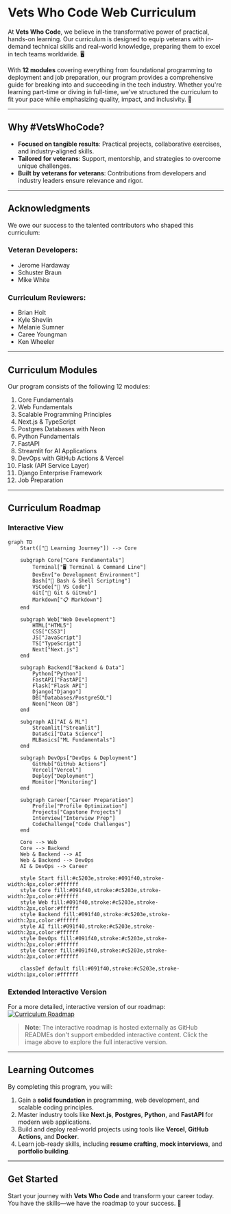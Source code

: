 # Vets Who Code Web Curriculum
At **Vets Who Code**, we believe in the transformative power of practical, hands-on learning. Our curriculum is designed to equip veterans with in-demand technical skills and real-world knowledge, preparing them to excel in tech teams worldwide. 🖥️

With **12 modules** covering everything from foundational programming to deployment and job preparation, our program provides a comprehensive guide for breaking into and succeeding in the tech industry. Whether you're learning part-time or diving in full-time, we've structured the curriculum to fit your pace while emphasizing quality, impact, and inclusivity. 💪

---
## Why #VetsWhoCode?
- **Focused on tangible results**: Practical projects, collaborative exercises, and industry-aligned skills.
- **Tailored for veterans**: Support, mentorship, and strategies to overcome unique challenges.
- **Built by veterans for veterans**: Contributions from developers and industry leaders ensure relevance and rigor.

---
## Acknowledgments
We owe our success to the talented contributors who shaped this curriculum:
### Veteran Developers:
- Jerome Hardaway
- Schuster Braun
- Mike White
### Curriculum Reviewers:
- Brian Holt
- Kyle Shevlin
- Melanie Sumner
- Caree Youngman
- Ken Wheeler

---
## Curriculum Modules
Our program consists of the following 12 modules:
1. Core Fundamentals  
2. Web Fundamentals  
3. Scalable Programming Principles  
4. Next.js & TypeScript  
5. Postgres Databases with Neon  
6. Python Fundamentals  
7. FastAPI  
8. Streamlit for AI Applications  
9. DevOps with GitHub Actions & Vercel  
10. Flask (API Service Layer)  
11. Django Enterprise Framework  
12. Job Preparation  

---
## Curriculum Roadmap

### Interactive View
```mermaid
graph TD
    Start(["🚀 Learning Journey"]) --> Core

    subgraph Core["Core Fundamentals"]
        Terminal["🖥️ Terminal & Command Line"]
        DevEnv["⚙️ Development Environment"]
        Bash["📜 Bash & Shell Scripting"]
        VSCode["📝 VS Code"]
        Git["🔄 Git & GitHub"]
        Markdown["📋 Markdown"]
    end

    subgraph Web["Web Development"]
        HTML["HTML5"]
        CSS["CSS3"]
        JS["JavaScript"]
        TS["TypeScript"]
        Next["Next.js"]
    end

    subgraph Backend["Backend & Data"]
        Python["Python"]
        FastAPI["FastAPI"]
        Flask["Flask API"]
        Django["Django"]
        DB["Databases/PostgreSQL"]
        Neon["Neon DB"]
    end

    subgraph AI["AI & ML"]
        Streamlit["Streamlit"]
        DataSci["Data Science"]
        MLBasics["ML Fundamentals"]
    end

    subgraph DevOps["DevOps & Deployment"]
        GitHub["GitHub Actions"]
        Vercel["Vercel"]
        Deploy["Deployment"]
        Monitor["Monitoring"]
    end

    subgraph Career["Career Preparation"]
        Profile["Profile Optimization"]
        Projects["Capstone Projects"]
        Interview["Interview Prep"]
        CodeChallenge["Code Challenges"]
    end

    Core --> Web
    Core --> Backend
    Web & Backend --> AI
    Web & Backend --> DevOps
    AI & DevOps --> Career

    style Start fill:#c5203e,stroke:#091f40,stroke-width:4px,color:#ffffff
    style Core fill:#091f40,stroke:#c5203e,stroke-width:2px,color:#ffffff
    style Web fill:#091f40,stroke:#c5203e,stroke-width:2px,color:#ffffff
    style Backend fill:#091f40,stroke:#c5203e,stroke-width:2px,color:#ffffff
    style AI fill:#091f40,stroke:#c5203e,stroke-width:2px,color:#ffffff
    style DevOps fill:#091f40,stroke:#c5203e,stroke-width:2px,color:#ffffff
    style Career fill:#091f40,stroke:#c5203e,stroke-width:2px,color:#ffffff
    
    classDef default fill:#091f40,stroke:#c5203e,stroke-width:1px,color:#ffffff
```

### Extended Interactive Version
For a more detailed, interactive version of our roadmap:
[![Curriculum Roadmap](https://via.placeholder.com/1000x500.png?text=View+the+Roadmap+Here)](https://draw.roadmap.sh/66c67d5292ec1a8a739b5876?sb=roadmaps)

> **Note**: The interactive roadmap is hosted externally as GitHub READMEs don't support embedded interactive content. Click the image above to explore the full interactive version.

---
## Learning Outcomes
By completing this program, you will:
1. Gain a **solid foundation** in programming, web development, and scalable coding principles.  
2. Master industry tools like **Next.js**, **Postgres**, **Python**, and **FastAPI** for modern web applications.  
3. Build and deploy real-world projects using tools like **Vercel**, **GitHub Actions**, and **Docker**.  
4. Learn job-ready skills, including **resume crafting**, **mock interviews**, and **portfolio building**.  

---
## Get Started
Start your journey with **Vets Who Code** and transform your career today. You have the skills—we have the roadmap to your success. 🚀
